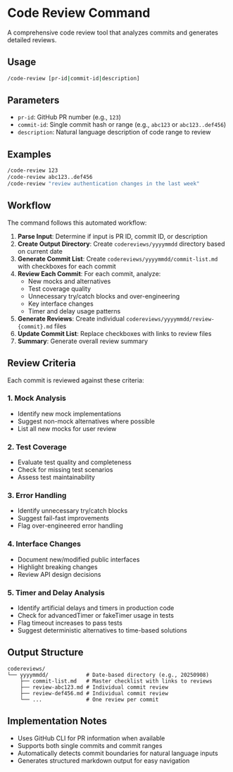 # Code Review Command

A comprehensive code review tool that analyzes commits and generates detailed reviews.

## Usage

```bash
/code-review [pr-id|commit-id|description]
```

## Parameters

- `pr-id`: GitHub PR number (e.g., `123`)
- `commit-id`: Single commit hash or range (e.g., `abc123` or `abc123..def456`)  
- `description`: Natural language description of code range to review

## Examples

```bash
/code-review 123
/code-review abc123..def456
/code-review "review authentication changes in the last week"
```

## Workflow

The command follows this automated workflow:

1. **Parse Input**: Determine if input is PR ID, commit ID, or description
2. **Create Output Directory**: Create `codereviews/yyyymmdd` directory based on current date
3. **Generate Commit List**: Create `codereviews/yyyymmdd/commit-list.md` with checkboxes for each commit
4. **Review Each Commit**: For each commit, analyze:
   - New mocks and alternatives
   - Test coverage quality
   - Unnecessary try/catch blocks and over-engineering
   - Key interface changes
   - Timer and delay usage patterns
5. **Generate Reviews**: Create individual `codereviews/yyyymmdd/review-{commit}.md` files
6. **Update Commit List**: Replace checkboxes with links to review files
7. **Summary**: Generate overall review summary

## Review Criteria

Each commit is reviewed against these criteria:

### 1. Mock Analysis
- Identify new mock implementations
- Suggest non-mock alternatives where possible
- List all new mocks for user review

### 2. Test Coverage
- Evaluate test quality and completeness
- Check for missing test scenarios
- Assess test maintainability

### 3. Error Handling
- Identify unnecessary try/catch blocks
- Suggest fail-fast improvements
- Flag over-engineered error handling

### 4. Interface Changes
- Document new/modified public interfaces
- Highlight breaking changes
- Review API design decisions

### 5. Timer and Delay Analysis
- Identify artificial delays and timers in production code
- Check for advancedTimer or fakeTimer usage in tests
- Flag timeout increases to pass tests
- Suggest deterministic alternatives to time-based solutions

## Output Structure

```
codereviews/
└── yyyymmdd/            # Date-based directory (e.g., 20250908)
    ├── commit-list.md   # Master checklist with links to reviews
    ├── review-abc123.md # Individual commit review
    ├── review-def456.md # Individual commit review
    └── ...              # One review per commit
```

## Implementation Notes

- Uses GitHub CLI for PR information when available
- Supports both single commits and commit ranges
- Automatically detects commit boundaries for natural language inputs
- Generates structured markdown output for easy navigation